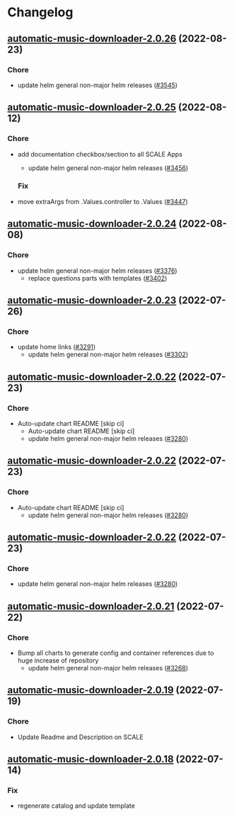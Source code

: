 # Changelog



## [automatic-music-downloader-2.0.26](https://github.com/truecharts/charts/compare/automatic-music-downloader-2.0.25...automatic-music-downloader-2.0.26) (2022-08-23)

### Chore

- update helm general non-major helm releases ([#3545](https://github.com/truecharts/charts/issues/3545))




## [automatic-music-downloader-2.0.25](https://github.com/truecharts/charts/compare/automatic-music-downloader-2.0.24...automatic-music-downloader-2.0.25) (2022-08-12)

### Chore

- add documentation checkbox/section to all SCALE Apps
  - update helm general non-major helm releases ([#3456](https://github.com/truecharts/charts/issues/3456))

  ### Fix

- move extraArgs from .Values.controller to .Values ([#3447](https://github.com/truecharts/charts/issues/3447))




## [automatic-music-downloader-2.0.24](https://github.com/truecharts/charts/compare/automatic-music-downloader-2.0.23...automatic-music-downloader-2.0.24) (2022-08-08)

### Chore

- update helm general non-major helm releases ([#3376](https://github.com/truecharts/charts/issues/3376))
  - replace questions parts with templates ([#3402](https://github.com/truecharts/charts/issues/3402))




## [automatic-music-downloader-2.0.23](https://github.com/truecharts/apps/compare/automatic-music-downloader-2.0.22...automatic-music-downloader-2.0.23) (2022-07-26)

### Chore

- update home links ([#3291](https://github.com/truecharts/apps/issues/3291))
  - update helm general non-major helm releases ([#3302](https://github.com/truecharts/apps/issues/3302))




## [automatic-music-downloader-2.0.22](https://github.com/truecharts/apps/compare/automatic-music-downloader-2.0.21...automatic-music-downloader-2.0.22) (2022-07-23)

### Chore

- Auto-update chart README [skip ci]
  - Auto-update chart README [skip ci]
  - update helm general non-major helm releases ([#3280](https://github.com/truecharts/apps/issues/3280))




## [automatic-music-downloader-2.0.22](https://github.com/truecharts/apps/compare/automatic-music-downloader-2.0.21...automatic-music-downloader-2.0.22) (2022-07-23)

### Chore

- Auto-update chart README [skip ci]
  - update helm general non-major helm releases ([#3280](https://github.com/truecharts/apps/issues/3280))




## [automatic-music-downloader-2.0.22](https://github.com/truecharts/apps/compare/automatic-music-downloader-2.0.21...automatic-music-downloader-2.0.22) (2022-07-23)

### Chore

- update helm general non-major helm releases ([#3280](https://github.com/truecharts/apps/issues/3280))




## [automatic-music-downloader-2.0.21](https://github.com/truecharts/apps/compare/automatic-music-downloader-2.0.19...automatic-music-downloader-2.0.21) (2022-07-22)

### Chore

- Bump all charts to generate config and container references due to huge increase of repository
  - update helm general non-major helm releases ([#3268](https://github.com/truecharts/apps/issues/3268))



## [automatic-music-downloader-2.0.19](https://github.com/truecharts/apps/compare/automatic-music-downloader-2.0.18...automatic-music-downloader-2.0.19) (2022-07-19)

### Chore

- Update Readme and Description on SCALE



## [automatic-music-downloader-2.0.18](https://github.com/truecharts/apps/compare/automatic-music-downloader-2.0.17...automatic-music-downloader-2.0.18) (2022-07-14)

### Fix

- regenerate catalog and update template
